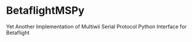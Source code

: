 # BetaflightMSPy
Yet Another Implementation of Multiwii Serial Protocol Python Interface for Betaflight
